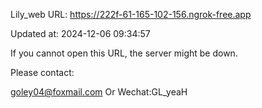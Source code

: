 Lily_web URL: https://222f-61-165-102-156.ngrok-free.app

Updated at: 2024-12-06 09:34:57

If you cannot open this URL, the server might be down.

Please contact: 

goley04@foxmail.com Or Wechat:GL_yeaH